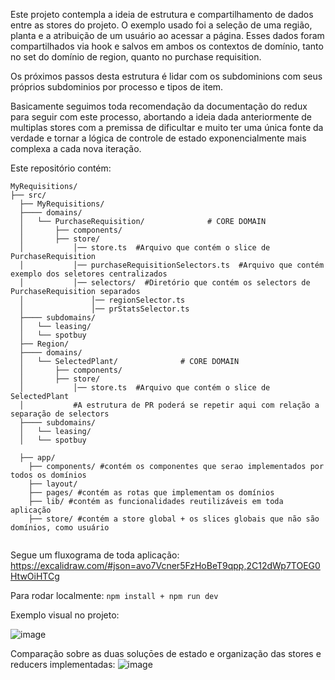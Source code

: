 Este projeto contempla a ideia de estrutura e compartilhamento de dados entre as stores do projeto. 
O exemplo usado foi a seleção de uma região, planta e a atribuição de um usuário ao acessar a página.
Esses dados foram compartilhados via hook e salvos em ambos os contextos de domínio, tanto no set do domínio de region, quanto no purchase requisition.

Os próximos passos desta estrutura é lidar com os subdominions com seus próprios subdominios por processo e tipos de item.

Basicamente seguimos toda recomendação da documentação do redux para seguir com este processo, abortando a ideia dada anteriormente de multiplas stores com a premissa de dificultar e muito ter uma única fonte da verdade e tornar a lógica de controle de estado exponencialmente mais complexa a cada nova iteração.

Este repositório contém:

```
MyRequisitions/
├── src/
  ├── MyRequisitions/
  ├──── domains/
  │   └── PurchaseRequisition/              # CORE DOMAIN
  │       ├── components/
  │       ├── store/
  │           │── store.ts  #Arquivo que contém o slice de PurchaseRequisition
  │           │── purchaseRequisitionSelectors.ts  #Arquivo que contém exemplo dos seletores centralizados
  │           │── selectors/  #Diretório que contém os selectors de PurchaseRequisition separados
  │               │── regionSelector.ts  
  │               │── prStatsSelector.ts  
  ├──── subdomains/
  │   └── leasing/
  │   └── spotbuy
  ├── Region/
  ├──── domains/
  │   └── SelectedPlant/              # CORE DOMAIN
  │       ├── components/
  │       ├── store/
  │           │── store.ts  #Arquivo que contém o slice de SelectedPlant
  │           #A estrutura de PR poderá se repetir aqui com relação a separação de selectors
  ├──── subdomains/
  │   └── leasing/
  │   └── spotbuy

  ├── app/
    ├── components/ #contém os componentes que serao implementados por todos os domínios
    ├── layout/ 
    ├── pages/ #contém as rotas que implementam os domínios
    ├── lib/ #contém as funcionalidades reutilizáveis em toda aplicação
    ├── store/ #contém a store global + os slices globais que não são domínios, como usuário
    
```

Segue um fluxograma de toda aplicação:
https://excalidraw.com/#json=avo7Vcner5FzHoBeT9qpp,2C12dWp7TOEG0HtwOiHTCg

Para rodar localmente:
`npm install + npm run dev`


Exemplo visual no projeto:

![image](https://github.com/user-attachments/assets/661b4aa6-8832-4abf-8be4-f8803e835f9c)


Comparação sobre as duas soluçōes de estado e organização das stores e reducers implementadas:
![image](https://github.com/user-attachments/assets/8cc7bce4-8738-4c28-8fe2-99c5b62d1128)


